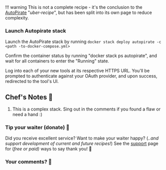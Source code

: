 !!! warning
    This is not a complete recipe - it's the conclusion to the [AutoPirate](/recipies/autopirate/start/) "_uber-recipe_", but has been split into its own page to reduce complexity.

### Launch Autopirate stack

Launch the AutoPirate stack by running ```docker stack deploy autopirate -c <path -to-docker-compose.yml>```

Confirm the container status by running "docker stack ps autopirate", and wait for all containers to enter the "Running" state.

Log into each of your new tools at its respective HTTPS URL. You'll be prompted to authenticate against your OAuth provider, and upon success, redirected to the tool's UI.

## Chef's Notes 📓

1. This is a complex stack. Sing out in the comments if you found a flaw or need a hand :)

### Tip your waiter (donate) 👏

Did you receive excellent service? Want to make your waiter happy? (_..and support development of current and future recipes!_) See the [support](/support/) page for (_free or paid)_ ways to say thank you! 👏

### Your comments? 💬
